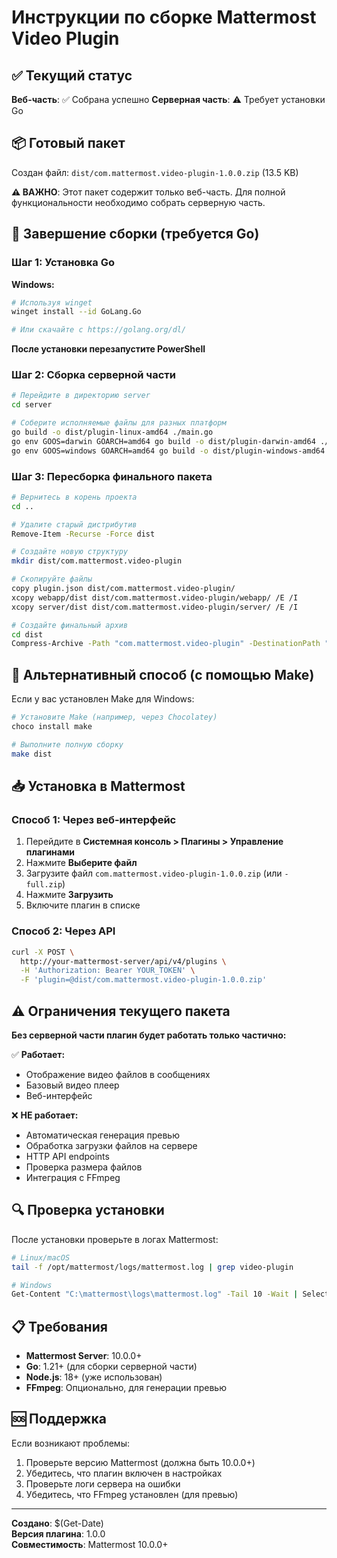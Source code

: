 # Инструкции по сборке Mattermost Video Plugin

## ✅ Текущий статус

**Веб-часть**: ✅ Собрана успешно
**Серверная часть**: ⚠️ Требует установки Go

## 📦 Готовый пакет

Создан файл: `dist/com.mattermost.video-plugin-1.0.0.zip` (13.5 KB)

**⚠️ ВАЖНО**: Этот пакет содержит только веб-часть. Для полной функциональности необходимо собрать серверную часть.

## 🔧 Завершение сборки (требуется Go)

### Шаг 1: Установка Go

**Windows:**
```bash
# Используя winget
winget install --id GoLang.Go

# Или скачайте с https://golang.org/dl/
```

**После установки перезапустите PowerShell**

### Шаг 2: Сборка серверной части

```bash
# Перейдите в директорию server
cd server

# Соберите исполняемые файлы для разных платформ
go build -o dist/plugin-linux-amd64 ./main.go
go env GOOS=darwin GOARCH=amd64 go build -o dist/plugin-darwin-amd64 ./main.go
go env GOOS=windows GOARCH=amd64 go build -o dist/plugin-windows-amd64.exe ./main.go
```

### Шаг 3: Пересборка финального пакета

```bash
# Вернитесь в корень проекта
cd ..

# Удалите старый дистрибутив
Remove-Item -Recurse -Force dist

# Создайте новую структуру
mkdir dist/com.mattermost.video-plugin

# Скопируйте файлы
copy plugin.json dist/com.mattermost.video-plugin/
xcopy webapp/dist dist/com.mattermost.video-plugin/webapp/ /E /I
xcopy server/dist dist/com.mattermost.video-plugin/server/ /E /I

# Создайте финальный архив
cd dist
Compress-Archive -Path "com.mattermost.video-plugin" -DestinationPath "com.mattermost.video-plugin-1.0.0-full.zip" -Force
```

## 🚀 Альтернативный способ (с помощью Make)

Если у вас установлен Make для Windows:

```bash
# Установите Make (например, через Chocolatey)
choco install make

# Выполните полную сборку
make dist
```

## 📥 Установка в Mattermost

### Способ 1: Через веб-интерфейс

1. Перейдите в **Системная консоль > Плагины > Управление плагинами**
2. Нажмите **Выберите файл**
3. Загрузите файл `com.mattermost.video-plugin-1.0.0.zip` (или `-full.zip`)
4. Нажмите **Загрузить**
5. Включите плагин в списке

### Способ 2: Через API

```bash
curl -X POST \
  http://your-mattermost-server/api/v4/plugins \
  -H 'Authorization: Bearer YOUR_TOKEN' \
  -F 'plugin=@dist/com.mattermost.video-plugin-1.0.0.zip'
```

## ⚠️ Ограничения текущего пакета

**Без серверной части плагин будет работать только частично:**

✅ **Работает:**
- Отображение видео файлов в сообщениях
- Базовый видео плеер
- Веб-интерфейс

❌ **НЕ работает:**
- Автоматическая генерация превью
- Обработка загрузки файлов на сервере
- HTTP API endpoints
- Проверка размера файлов
- Интеграция с FFmpeg

## 🔍 Проверка установки

После установки проверьте в логах Mattermost:

```bash
# Linux/macOS
tail -f /opt/mattermost/logs/mattermost.log | grep video-plugin

# Windows
Get-Content "C:\mattermost\logs\mattermost.log" -Tail 10 -Wait | Select-String "video-plugin"
```

## 📋 Требования

- **Mattermost Server**: 10.0.0+
- **Go**: 1.21+ (для сборки серверной части)
- **Node.js**: 18+ (уже использован)
- **FFmpeg**: Опционально, для генерации превью

## 🆘 Поддержка

Если возникают проблемы:

1. Проверьте версию Mattermost (должна быть 10.0.0+)
2. Убедитесь, что плагин включен в настройках
3. Проверьте логи сервера на ошибки
4. Убедитесь, что FFmpeg установлен (для превью)

---

**Создано**: $(Get-Date)  
**Версия плагина**: 1.0.0  
**Совместимость**: Mattermost 10.0.0+ 